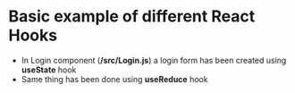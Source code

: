 # Basic example of different React Hooks

* In Login component  (**/src/Login.js**) a login form has been created using **useState** hook  
* Same thing has been done using **useReduce** hook 
